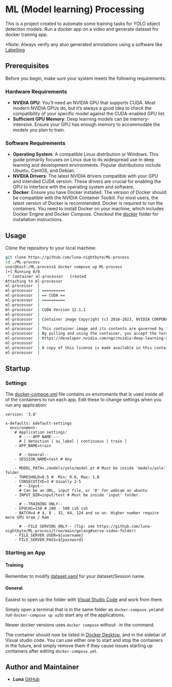 # ML (Model learning) Processing

This is a project created to automate some training tasks for YOLO object detection models. 
Run a docker app on a video and generate dataset fro docker training app. 

*Note: Always verify any atuo generated annotations using a software like [LabelImg](https://github.com/HumanSignal/labelImg)

## Prerequisites

Before you begin, make sure your system meets the following requirements:

### Hardware Requirements
- __NVIDIA GPU__: You’ll need an NVIDIA GPU that supports CUDA. Most modern NVIDIA GPUs do, but it’s always a good idea to check the compatibility of your specific model against the CUDA-enabled GPU list.
- __Sufficient GPU Memory__: Deep learning models can be memory-intensive. Ensure your GPU has enough memory to accommodate the models you plan to train.
### Software Requirements
- __Operating System__: A compatible Linux distribution or Windows. This guide primarily focuses on Linux due to its widespread use in deep learning and development environments. Popular distributions include Ubuntu, CentOS, and Debian.
- __NVIDIA Drivers__: The latest NVIDIA drivers compatible with your GPU and intended CUDA version. These drivers are crucial for enabling the GPU to interface with the operating system and software.
- __Docker__: Ensure you have Docker installed. The version of Docker should be compatible with the NVIDIA Container Toolkit. For most users, the latest version of Docker is recommended.
Docker is required to run the containers. You need to install Docker on your machine, which includes Docker Engine and Docker Compose.
Checkout the [docker](https://github.com/luna-nightbyte/ML-process/tree/main/docker) folder for installation instructions.




## Usage

Clone the repository to your local machine:
```bash
git clone https://github.com/luna-nightbyte/ML-process
cd ./ML-process
user@host:/ML-process$ docker compose up ML-process
[+] Running 0/0
 ⠋ Container ml-processor   Created
Attaching to ml-processor
ml-processor  | 
ml-processor  | ==========
ml-processor  | == CUDA ==
ml-processor  | ==========
ml-processor  | 
ml-processor  | CUDA Version 12.1.1
ml-processor  | 
ml-processor  | Container image Copyright (c) 2016-2023, NVIDIA CORPORATION & AFFILIATES. All rights reserved.
ml-processor  | 
ml-processor  | This container image and its contents are governed by the NVIDIA Deep Learning Container License.
ml-processor  | By pulling and using the container, you accept the terms and conditions of this license:
ml-processor  | https://developer.nvidia.com/ngc/nvidia-deep-learning-container-license
ml-processor  | 
ml-processor  | A copy of this license is made available in this container at /NGC-DL-CONTAINER-LICENSE for your convenience.
ml-processor  | 
```
## Startup

### Settings
The [docker-compoe.yml](https://github.com/luna-nightbyte/ML-process/blob/main/docker-compose.yml) file contains os enviroments that is used inside all of the containers to run each app. 
Edit these to change settings when you run any application:
```
version: '3.8'

x-defaults: &default-settings
  environment:
    # Application settings:
      # ----APP NAME---- 
      # [ detection | ai_label | continuous | train ]
    - APP_NAME=train

      # --General--
    - SESSION_NAME=test # Any

    - MODEL_PATH=./models/yolo/model.pt # Must be inside 'models/yolo' folder.
    - THRESHOLD=0.5 #  Min: 0.0, Max: 1.0
    - CONSECUTIVE=3 # Usually 2-5
      # --Input--
      # Can be an URL, input file, or '0' for webcam on ubuntu
    - INPUT_DIR=input/test # Must be inside 'input' folder.

      # --TRAINING ONLY--
    - EPOCHS=150 # 100 - 500 ish ish
    - BATCH=4 # 4, 8 , 32, 64, 124 and so on. Higher number require more GPU Vram / Ram

      # --FILE SERVING ONLY-- (Tip: see https://github.com/luna-nightbyte/ML-process/tree/main/golang#serve-video-folder)
    - FILE_SERVER_USER=${username}
    - FILE_SERVER_PASS=${password}

```

### Starting an App
#### Training
Remember to modify [dataset.yaml](https://github.com/luna-nightbyte/ML-process/blob/main/local/dataset.yaml) for your dataset/Session name. 

#### General
Easiest to open up the folder with [Visual Studio Code](https://code.visualstudio.com/)  and work from there.

Simply open a terminal that is in the same folder as `docker-compose.yml`and run `docker-compose up ai`to start any of the applications. 

Newer docker versions uses `docker compose` without `-`in the command. 

The container should now be listed in [Docker Desktop](https://www.docker.com/products/docker-desktop/), and in the sidebar of Visual studio code. You can use either one to start and stop the containers in the future, and simply remove them if they cause issues starting up containers after editing `docker-compose.yml`.


## Author and Maintainer
- **Luna** [GitHub](https://github.com/luna-nightbyte)

